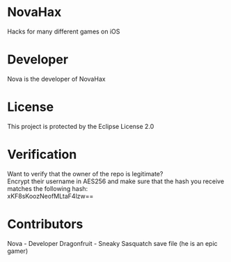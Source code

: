 # NovaHax
Hacks for many different games on iOS

# Developer
Nova is the developer of NovaHax

# License
This project is protected by the Eclipse License 2.0

# Verification
Want to verify that the owner of the repo is legitimate?\
Encrypt their username in AES256 and make sure that the hash you receive matches the following hash:\
xKF8sKoozNeofMLtaF4lzw==

# Contributors
Nova - Developer
Dragonfruit - Sneaky Sasquatch save file (he is an epic gamer)
